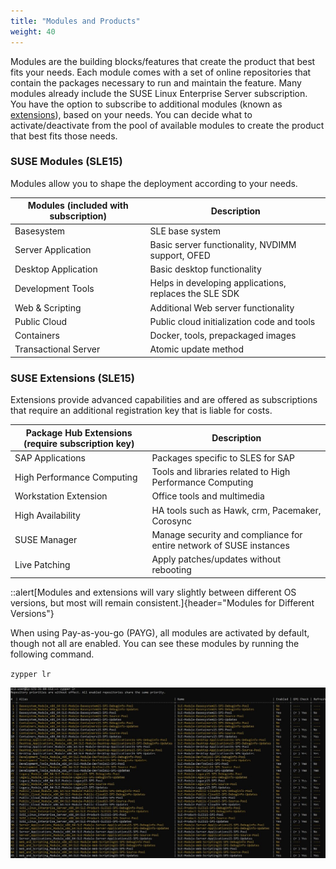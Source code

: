 ```yaml
---
title: "Modules and Products"
weight: 40
---
```


<!--
Copyright Amazon.com, Inc. or its affiliates. All Rights Reserved.
SPDX-License-Identifier: MIT-0
-->

Modules are the building blocks/features that create the product that best fits your needs. Each module comes with a set of online repositories that contain the packages necessary to run and maintain the feature. Many modules already include the SUSE Linux Enterprise Server subscription. You have the option to subscribe to additional modules (known as [extensions](https://documentation.suse.com/sles/15-SP6/html/SLES-all/article-modules.html)), based on your needs. You can decide what to activate/deactivate from the pool of available modules to create the product that best fits those needs.

### SUSE Modules (SLE15)
Modules allow you to shape the deployment according to your needs.

| Modules (included with subscription) | Description |
|--------|--------|
| Basesystem | SLE base system |
| Server Application | Basic server functionality, NVDIMM support, OFED |
| Desktop Application | Basic desktop functionality |
| Development Tools | Helps in developing applications, replaces the SLE SDK |
| Web & Scripting | Additional Web server functionality |
| Public Cloud | Public cloud initialization code and tools |
| Containers | Docker, tools, prepackaged images |
| Transactional Server | Atomic update method |

### SUSE Extensions (SLE15)
Extensions provide advanced capabilities and are offered as subscriptions that require an additional registration key that is liable for costs.

| Package Hub Extensions (require subscription key) | Description |
|--------|--------|
| SAP Applications | Packages specific to SLES for SAP |
| High Performance Computing | Tools and libraries related to High Performance Computing |
| Workstation Extension | Office tools and multimedia |
| High Availability | HA tools such as Hawk, crm, Pacemaker, Corosync |
| SUSE Manager | Manage security and compliance for entire network of SUSE instances|
| Live Patching | Apply patches/updates without rebooting |

::alert[Modules and extensions will vary slightly between different OS versions, but most will remain consistent.]{header="Modules for Different Versions"}

When using Pay-as-you-go (PAYG), all modules are activated by default, though not all are enabled. You can see these modules by running the following command.

`zypper lr`


![Available modules in the repositories](../../static/intro/available_modules.jpg)

